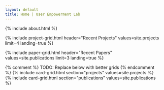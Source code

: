 ```yaml
---
layout: default
title: Home | User Empowerment Lab
---
```


{% include about.html %}

{% include project-grid.html header="Recent Projects" values=site.projects limit=4 landing=true %}

{% include paper-grid.html header="Recent Papers" values=site.publications limit=3 landing=true %}

{% comment %} TODO: Replace below with better grids {% endcomment %}
{% include card-grid.html section="projects" values=site.projects %}
{% include card-grid.html section="publications" values=site.publications %}
